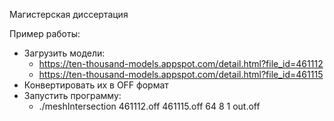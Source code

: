 Магистерская диссертация

Пример работы:
* Загрузить модели:
  * https://ten-thousand-models.appspot.com/detail.html?file_id=461112
  * https://ten-thousand-models.appspot.com/detail.html?file_id=461115
* Конвертировать их в OFF формат
* Запустить программу: 
  * ./meshIntersection 461112.off 461115.off 64 8 1 out.off



